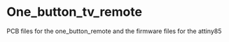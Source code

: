 One_button_tv_remote
====================

PCB files for the one_button_remote and the firmware files for the attiny85
